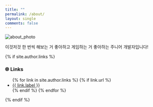 ```yaml
---
title: ""
permalink: /about/
layout: single
comments: false
---
```

![about_photo](https://git-mere.github.io/Blog/assets/images/about_photo.gif)

이것저것 한 번씩 해보는 거 좋아하고 게임하는 거 좋아하는 주니어 개발자입니다!


{% if site.author.links %}
### 🌐 Links

<ul>
  {% for link in site.author.links %}
    {% if link.url %}
    <li>
      <i class="{{ link.icon }}"></i>
      <a href="{% if link.label == 'Email' %}mailto:{{ link.url }}{% else %}{{ link.url }}{% endif %}" target="_blank">
        {{ link.label }}
      </a>
    </li>
    {% endif %}
  {% endfor %}
</ul>
{% endif %}